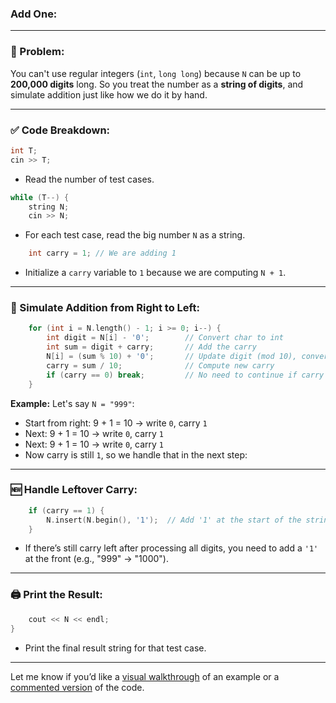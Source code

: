 ### Add One:
 
 

---

### 🔢 Problem:

You can't use regular integers (`int`, `long long`) because `N` can be up to **200,000 digits** long. So you treat the number as a **string of digits**, and simulate addition just like how we do it by hand.

---

### ✅ Code Breakdown:

```cpp
int T;
cin >> T;
```

* Read the number of test cases.

```cpp
while (T--) {
    string N;
    cin >> N;
```

* For each test case, read the big number `N` as a string.

```cpp
    int carry = 1; // We are adding 1
```

* Initialize a `carry` variable to `1` because we are computing `N + 1`.

---

### 🔁 Simulate Addition from Right to Left:

```cpp
    for (int i = N.length() - 1; i >= 0; i--) {
        int digit = N[i] - '0';        // Convert char to int
        int sum = digit + carry;       // Add the carry
        N[i] = (sum % 10) + '0';       // Update digit (mod 10), convert back to char
        carry = sum / 10;              // Compute new carry
        if (carry == 0) break;         // No need to continue if carry is 0
    }
```

**Example:**
Let's say `N = "999"`:

* Start from right: 9 + 1 = 10 → write `0`, carry `1`
* Next: 9 + 1 = 10 → write `0`, carry `1`
* Next: 9 + 1 = 10 → write `0`, carry `1`
* Now carry is still `1`, so we handle that in the next step:

---

### 🆕 Handle Leftover Carry:

```cpp
    if (carry == 1) {
        N.insert(N.begin(), '1');  // Add '1' at the start of the string
    }
```

* If there’s still carry left after processing all digits, you need to add a `'1'` at the front (e.g., "999" → "1000").

---

### 🖨️ Print the Result:

```cpp
    cout << N << endl;
}
```

* Print the final result string for that test case.

---

Let me know if you’d like a [visual walkthrough](f) of an example or a [commented version](f) of the code.


